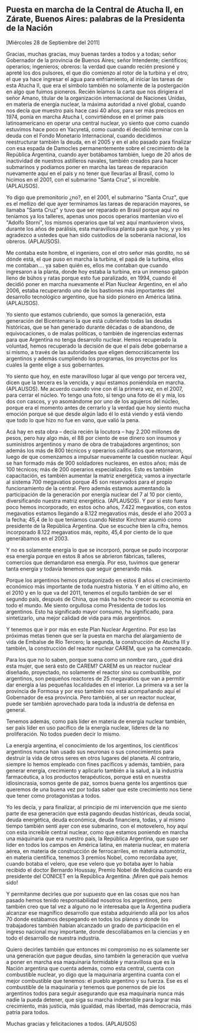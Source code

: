 Puesta en marcha de la Central de Atucha II, en Zárate, Buenos Aires: palabras de la Presidenta de la Nación
------------------------------------------------------------------------------------------------------------

[Miércoles 28 de Septiembre del 2011]

Gracias, muchas gracias, muy buenas tardes a todos y a todas; señor
Gobernador de la provincia de Buenos Aires; señor Intendente;
científicos; operarios; ingenieros; obreros: la verdad que cuando recién
presioné y apreté los dos pulsores, el que dio comienzo al rotor de la
turbina y el otro, el que ya hace ingresar el agua para enfriamiento, al
iniciar las tareas de esta Atucha II, que era el símbolo también no
solamente de la postergación en algo que fuimos pioneros. Recién leíamos
la carta que nos dirigiera el señor Amano, titular de la organización
internacional de Naciones Unidas, en materia de energía nuclear, la
máxima autoridad a nivel global, cuando nos decía que muestro país hace
casi 40 años, para ser más precisos en 1974, ponía en marcha Atucha I,
convirtiéndose en el primer país latinoamericano en operar una central
nuclear, yo siento que como cuando estuvimos hace poco en Yacyretá, como
cuando él decidió terminar con la deuda con el Fondo Monetario
Internacional, cuando decidimos reestructurar también la deuda, en el
2005 y en el año pasado para finalizar con esa espada de Damocles
permanentemente sobre el crecimiento de la República Argentina, cuando
ayer botábamos también, luego de 20 años de inactividad de nuestros
astilleros navales, también creados para hacer submarinos y podíamos
poner en marcha las tareas de reparación nuevamente aquí en el país y no
tener que llevarlas al Brasil, como lo hicimos en el 2001, con el
submarino "Santa Cruz", sí increíble. (APLAUSOS).

Yo digo que premonitorio ¿no?, en el 2001, el submarino "Santa Cruz",
que es el mellizo del que ayer terminamos las tareas de reparación
mayores, se llamaba "Santa Cruz" y tuvo que ser reparado en Brasil
porque aquí no teníamos ya los talleres, apenas unos pocos operarios
mantenían vivo el "Adolfo Storni", los mismos operarios que tal vez aquí
mantuvieron vivos, durante los años de parálisis, esta maravillosa
planta para que hoy, y yo les agradezco a ustedes que han sido custodios
de la soberanía nacional, los obreros. (APLAUSOS).

Me contaba este hombre, el ingeniero, con el otro señor más gordito, no
sé dónde está, el que puso en marcha la turbina, el papá de la turbina,
ellos me contaban.... ya saben quién es, ellos me contaban que cuando
ingresaron a la planta, donde hoy estaba la turbina, era un inmenso
galpón lleno de búhos y ratas porque esto fue paralizado, en 1994,
cuando él decidió poner en marcha nuevamente el Plan Nuclear Argentino,
en el año 2006, estaba recuperando uno de los bastiones más importantes
del desarrollo tecnológico argentino, que ha sido pionero en América
latina. (APLAUSOS).

Yo siento que estamos cubriendo, que somos la generación, esta
generación del Bicentenario la que está cubriendo todas las deudas
históricas, que se han generado durante décadas o de abandono, de
equivocaciones, o de malas políticas, o también de ingerencias externas
para que Argentina no tenga desarrollo nuclear. Hemos recuperado la
voluntad, hemos recuperado la decisión de que el país debe gobernarse a
sí mismo, a través de las autoridades que eligen democráticamente los
argentinos y además cumpliendo los programas, los proyectos por los
cuales la gente elige a sus gobernantes.

Yo siento que hoy, en este maravilloso lugar al que vengo por tercera
vez, dicen que la tercera es la vencida, y aquí estamos poniéndola en
marcha. (APLAUSOS). Me acuerdo cuando vine con él la primera vez, en el
2007, para cerrar el núcleo. Yo tengo una foto, sí tengo una foto de él
y mía, los dos con cascos, y yo asomándome por uno de los agujeros del
núcleo, porque era el momento antes de cerrarlo y la verdad que hoy
siento mucha emoción porque sé que desde algún lado él lo está viendo y
está viendo que todo lo que hizo no fue en vano, que valió la pena.

Acá hay en esta obra – decía recién la locutora – hay 2.200 millones de
pesos, pero hay algo más, el 88 por ciento de ese dinero son insumos y
suministros argentinos y mano de obra de trabajadores argentinos; son
además los más de 800 técnicos y operarios calificados que retornaron,
luego de que comenzamos a impulsar nuevamente la cuestión nuclear. Aquí
se han formado más de 900 soldadores nucleares, en estos años; más de
100 técnicos; más de 200 operarios especializados. Esto es también
capacitación, es también aumentar la matriz energética; vamos a
inyectarle al sistema 700 megavatios porque 45 son reservados para el
propio funcionamiento de la central. Pero además estamos aumentando la
participación de la generación por energía nuclear del 7 al 10 por
ciento, diversificando nuestra matriz energética. (APLAUSOS). Y por si
esto fuera poco hemos incorporado, en estos ocho años, 7.422 megavatios,
con estos megavatios estamos llegando a 8.122 megavatios más, desde el
año 2003 a la fecha; 45,4 de lo que teníamos cuando Néstor Kirchner
asumió como presidente de la República Argentina. Que se escuche bien la
cifra, hemos incorporado 8.122 megavatios más, repito, 45,4 por ciento
de lo que generábamos en el 2003.

Y no es solamente energía lo que se incorporó, porque se pudo incorporar
esa energía porque en estos 8 años se abrieron fábricas, talleres,
comercios que demandaron esa energía. Por eso, tuvimos que generar tanta
energía y todavía tenemos que seguir generando más.

Porque los argentinos hemos protagonizado en estos 8 años el crecimiento
económico más importante de toda nuestra historia. Y en el último año,
en el 2010 y en lo que va del 2011, tenemos el orgullo también de ser el
segundo país, después de China, que más ha hecho crecer su economía en
todo el mundo. Me siento orgullosa como Presidenta de todos los
argentinos. Esto ha significado mayor consumo, ha significado, para
sintetizarlo, una mejor calidad de vida para más argentinos.

Y tenemos que ir por más en este Plan Nuclear Argentino. Por eso las
próximas metas tienen que ser la puesta en marcha del alargamiento de
vida de Embalse de Río Tercero; la segunda, la construcción de Atucha
III y también, la construcción del reactor nuclear CAREM, que ya ha
comenzado.

Para los que no lo saben, porque suena como un nombre raro, ¿qué dirá
esta mujer, que será esto de CAREM? CAREM es un reactor nuclear
diseñado, proyectado, no solamente el reactor sino su combustible, por
argentinos, son pequeños reactores de 25 megavatios que van a permitir
dar energía a las pequeñas localidades en el interior. La primera va a
ser la provincia de Formosa y por eso también nos está acompañando aquí
el Gobernador de esa provincia. Pero también, al ser un reactor nuclear,
puede ser también aprovechado para toda la industria de defensa en
general.

Tenemos además, como país líder en materia de energía nuclear también,
ser país líder en uso pacífico de la energía nuclear, líderes de la no
proliferación. No todos pueden decir lo mismo.

La energía argentina, el conocimiento de los argentinos, los científicos
argentinos nunca han usado sus neuronas o sus conocimientos para
destruir la vida de otros seres en otros lugares del planeta. Al
contrario, siempre lo hemos empleado con fines pacíficos y además,
también, para generar energía, crecimiento y aplicarlo también a la
salud, a la industria farmacéutica, a los productos terapéuticos, porque
está en nuestra idiosincrasia, somos gente de paz, somos buena gente los
argentinos que queremos de una buena vez por todas saber que este
crecimiento nos tiene que tener como protagonistas a todos.

Yo les decía, y para finalizar, al principio de mi intervención que me
siento parte de esa generación que está pagando deudas históricas, deuda
social, deuda energética, deuda económica, deuda financiera, todas, y al
mismo tiempo también sentí ayer con ese submarino, con el motovelero,
hoy aquí con esta increíble central nuclear, como que estamos poniendo
en marcha una maquinaria que era nuestro país, la República Argentina,
que supo ser líder en todos los campos en América latina, en materia
nuclear, en materia aérea, en materia de construcción de ferrocarriles,
en materia automotriz, en materia científica, tenemos 3 premios Nobel,
como recordaba ayer, cuando botaba el velero, que ese velero que yo
botaba ayer lo había recibido el doctor Bernardo Houssay, Premio Nobel
de Medicina cuando era presidente del CONICET en la República Argentina.
¡Miren qué país hemos sido!

Y permítanme decirles que por supuesto que en las cosas que nos han
pasado hemos tenido responsabilidad nosotros los argentinos, pero
también creo que tal vez a alguno no le interesaba que la Argentina
pudiera alcanzar ese magnífico desarrollo que estaba adquiriendo allá
por los años 70 donde estábamos despegando en todos los planos y donde
los trabajadores también habían alcanzado un grado de participación en
el ingreso nacional muy importante, donde descollábamos en la ciencias y
en todo el desarrollo de nuestra industria.

Quiero decirles también que entonces mi compromiso no es solamente ser
una generación que pague deudas, sino también la generación que vuelva a
poner en marcha esa maquinaria formidable y maravillosa que es la Nación
argentina que cuenta además, como esta central, cuenta con combustible
nuclear, yo digo que la maquinaria argentina cuanta con el mejor
combustible que tenemos: el pueblo argentino y su fuerza. Ese es el
combustible de la maquinaria y tenemos que ponernos de pie los
argentinos todos para seguir asegurando que esa maquinaria nunca más
nadie la pueda detener, que siga su marcha indetenible para lograr más
crecimiento, más justicia, más igualdad, más libertad, más democracia,
más patria para todos.

Muchas gracias y felicitaciones a todos. (APLAUSOS)
